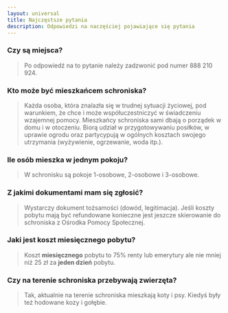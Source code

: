 ```yaml
---
layout: universal
title: Najczęstsze pytania
description: Odpowiedzi na naczęściej pojawiające się pytania
---
```


### Czy są miejsca?

> Po odpowiedź na to pytanie należy zadzwonić pod numer 888 210 924.

### Kto może być mieszkańcem schroniska?

> Każda osoba, która znalazła się w trudnej sytuacji życiowej, pod warunkiem, że chce i może współuczestniczyć w świadczeniu wzajemnej pomocy. Mieszkańcy schroniska sami dbają o porządek w domu i w otoczeniu. Biorą udział w przygotowywaniu posiłków, w uprawie ogrodu oraz partycypują w ogólnych kosztach swojego utrzymania (wyżywienie, ogrzewanie, woda itp.).

### Ile osób mieszka w jednym pokoju?

> W schronisku są pokoje 1-osobowe, 2-osobowe i 3-osobowe.

### Z jakimi dokumentami mam się zgłosić?

> Wystarczy dokument tożsamości (dowód, legitimacja). Jeśli koszty pobytu mają być refundowane konieczne jest jeszcze skierowanie do schroniska z Ośrodka Pomocy Społecznej.

### Jaki jest koszt miesięcznego pobytu?

> Koszt **miesięcznego** pobytu to 75% renty lub emerytury ale nie mniej niż 25 zł za **jeden dzień** pobytu.

### Czy na terenie schroniska przebywają zwierzęta?

> Tak, aktualnie na terenie schroniska mieszkają koty i psy. Kiedyś były też hodowane kozy i gołębie.
